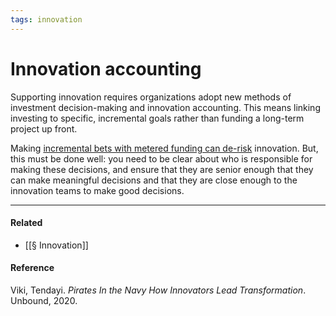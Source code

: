 ```yaml
---
tags: innovation
---
```

# Innovation accounting

Supporting innovation requires organizations adopt new methods of investment decision-making and innovation accounting. This means linking investing to specific, incremental goals rather than funding a long-term project up front.

Making [incremental bets with metered funding can de-risk](https://publish.obsidian.md/mobydiction/notes/De-risk+innovation+by+making+smaller+bets) innovation. But, this must be done well: you need to be clear about who is responsible for making these decisions, and ensure that they are senior enough that they can make meaningful decisions and that they are close enough to the innovation teams to make good decisions.

---

#### Related
- [[§ Innovation]]

#### Reference
Viki, Tendayi. _Pirates In the Navy How Innovators Lead Transformation_. Unbound, 2020.